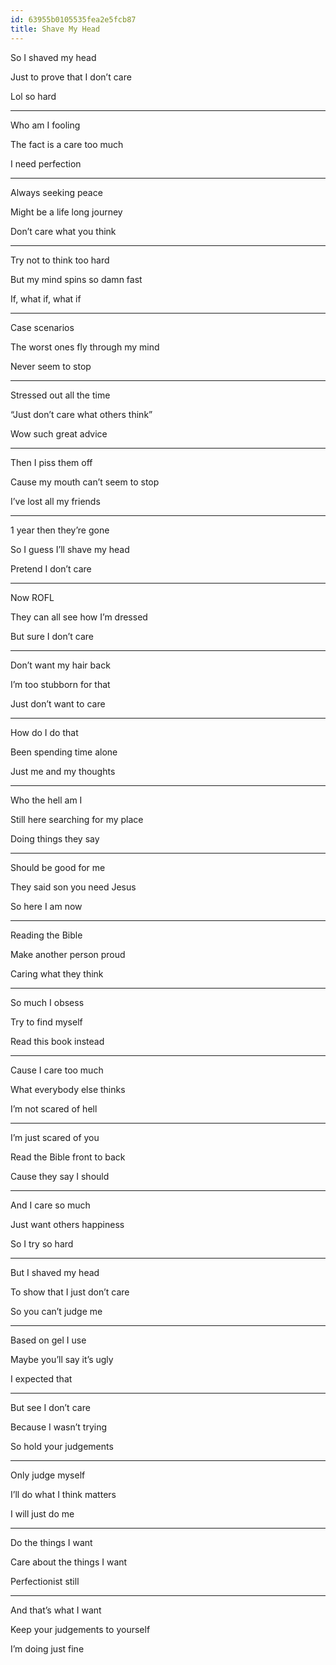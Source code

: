 ```yaml
---
id: 63955b0105535fea2e5fcb87
title: Shave My Head 
---
```



So I shaved my head 

Just to prove that I don’t care 

Lol so hard

---

Who am I fooling 

The fact is a care too much 

I need perfection 

---

Always seeking peace 

Might be a life long journey 

Don’t care what you think

---

Try not to think too hard 

But my mind spins so damn fast 

If, what if, what if 

---

Case scenarios 

The worst ones fly through my mind

Never seem to stop 

---

Stressed out all the time 

“Just don’t care what others think”

Wow such great advice 

---

Then I piss them off 

Cause my mouth can’t seem to stop 

I’ve lost all my friends 

---

1 year then they’re gone

So I guess I’ll shave my head 

Pretend I don’t care 

---

Now ROFL 

They can all see how I’m dressed 

But sure I don’t care 

---

Don’t want my hair back 

I’m too stubborn for that 

Just don’t want to care 

---

How do I do that 

Been spending time alone 

Just me and my thoughts 

---

Who the hell am I 

Still here searching for my place 

Doing things they say 

---

Should be good for me 

They said son you need Jesus 

So here I am now 

---

Reading the Bible 

Make another person proud 

Caring what they think 

---

So much I obsess

Try to find myself 

Read this book instead 

---

Cause I care too much 

What everybody else thinks 

I’m not scared of hell 

---

I’m just scared of you 

Read the Bible front to back 

Cause they say I should 

---

And I care so much 

Just want others happiness 

So I try so hard 

---

But I shaved my head 

To show that I just don’t care 

So you can’t judge me 

---

Based on gel I use 

Maybe you’ll say it’s ugly 

I expected that 

---

But see I don’t care 

Because I wasn’t trying 

So hold your judgements 

---

Only judge myself 

I’ll do what I think matters 

I will just do me 

---

Do the things I want 

Care about the things I want 

Perfectionist still 

---

And that’s what I want 

Keep your judgements to yourself 

I’m doing just fine 
